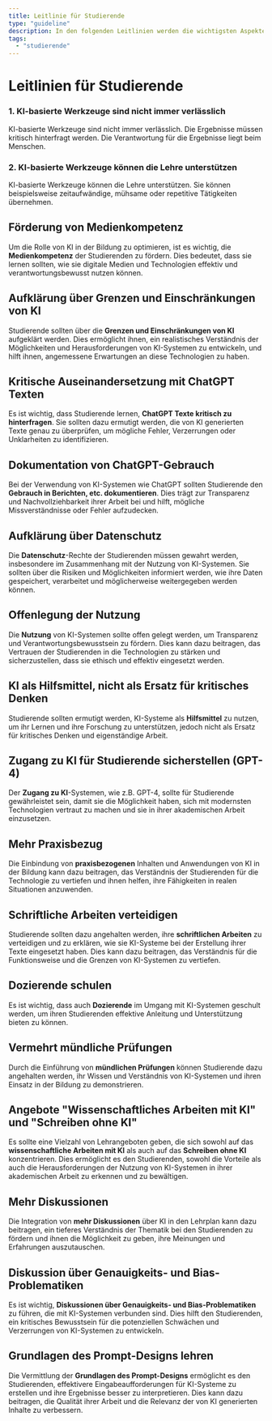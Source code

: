 ```yaml
---
title: Leitlinie für Studierende
type: "guideline"
description: In den folgenden Leitlinien werden die wichtigsten Aspekte für den Einsatz von KI in der Lehre für Studierende zusammengefasst.
tags:
  - "studierende"
---
```


# Leitlinien für Studierende

### 1. KI-basierte Werkzeuge sind nicht immer verlässlich

KI-basierte Werkzeuge sind nicht immer verlässlich. Die Ergebnisse müssen kritisch hinterfragt werden. Die Verantwortung für die Ergebnisse liegt beim Menschen.

### 2. KI-basierte Werkzeuge können die Lehre unterstützen

KI-basierte Werkzeuge können die Lehre unterstützen. Sie können beispielsweise zeitaufwändige, mühsame oder repetitive Tätigkeiten übernehmen.



## Förderung von Medienkompetenz

Um die Rolle von KI in der Bildung zu optimieren, ist es wichtig, die **Medienkompetenz** der Studierenden zu fördern. Dies bedeutet, dass sie lernen sollten, wie sie digitale Medien und Technologien effektiv und verantwortungsbewusst nutzen können.

## Aufklärung über Grenzen und Einschränkungen von KI

Studierende sollten über die **Grenzen und Einschränkungen von KI** aufgeklärt werden. Dies ermöglicht ihnen, ein realistisches Verständnis der Möglichkeiten und Herausforderungen von KI-Systemen zu entwickeln, und hilft ihnen, angemessene Erwartungen an diese Technologien zu haben.

## Kritische Auseinandersetzung mit ChatGPT Texten

Es ist wichtig, dass Studierende lernen, **ChatGPT Texte kritisch zu hinterfragen**. Sie sollten dazu ermutigt werden, die von KI generierten Texte genau zu überprüfen, um mögliche Fehler, Verzerrungen oder Unklarheiten zu identifizieren.

## Dokumentation von ChatGPT-Gebrauch

Bei der Verwendung von KI-Systemen wie ChatGPT sollten Studierende den **Gebrauch in Berichten, etc. dokumentieren**. Dies trägt zur Transparenz und Nachvollziehbarkeit ihrer Arbeit bei und hilft, mögliche Missverständnisse oder Fehler aufzudecken.

## Aufklärung über Datenschutz

Die **Datenschutz**-Rechte der Studierenden müssen gewahrt werden, insbesondere im Zusammenhang mit der Nutzung von KI-Systemen. Sie sollten über die Risiken und Möglichkeiten informiert werden, wie ihre Daten gespeichert, verarbeitet und möglicherweise weitergegeben werden können.

## Offenlegung der Nutzung

Die **Nutzung** von KI-Systemen sollte offen gelegt werden, um Transparenz und Verantwortungsbewusstsein zu fördern. Dies kann dazu beitragen, das Vertrauen der Studierenden in die Technologien zu stärken und sicherzustellen, dass sie ethisch und effektiv eingesetzt werden.

## KI als Hilfsmittel, nicht als Ersatz für kritisches Denken

Studierende sollten ermutigt werden, KI-Systeme als **Hilfsmittel** zu nutzen, um ihr Lernen und ihre Forschung zu unterstützen, jedoch nicht als Ersatz für kritisches Denken und eigenständige Arbeit.

## Zugang zu KI für Studierende sicherstellen (GPT-4)

Der **Zugang zu KI**-Systemen, wie z.B. GPT-4, sollte für Studierende gewährleistet sein, damit sie die Möglichkeit haben, sich mit modernsten Technologien vertraut zu machen und sie in ihrer akademischen Arbeit einzusetzen.

## Mehr Praxisbezug

Die Einbindung von **praxisbezogenen** Inhalten und Anwendungen von KI in der Bildung kann dazu beitragen, das Verständnis der Studierenden für die Technologie zu vertiefen und ihnen helfen, ihre Fähigkeiten in realen Situationen anzuwenden.

## Schriftliche Arbeiten verteidigen

Studierende sollten dazu angehalten werden, ihre **schriftlichen Arbeiten** zu verteidigen und zu erklären, wie sie KI-Systeme bei der Erstellung ihrer Texte eingesetzt haben. Dies kann dazu beitragen, das Verständnis für die Funktionsweise und die Grenzen von KI-Systemen zu vertiefen.

## Dozierende schulen

Es ist wichtig, dass auch **Dozierende** im Umgang mit KI-Systemen geschult werden, um ihren Studierenden effektive Anleitung und Unterstützung bieten zu können.

## Vermehrt mündliche Prüfungen

Durch die Einführung von **mündlichen Prüfungen** können Studierende dazu angehalten werden, ihr Wissen und Verständnis von KI-Systemen und ihren Einsatz in der Bildung zu demonstrieren.

## Angebote "Wissenschaftliches Arbeiten mit KI" und "Schreiben ohne KI"

Es sollte eine Vielzahl von Lehrangeboten geben, die sich sowohl auf das **wissenschaftliche Arbeiten mit KI** als auch auf das **Schreiben ohne KI** konzentrieren. Dies ermöglicht es den Studierenden, sowohl die Vorteile als auch die Herausforderungen der Nutzung von KI-Systemen in ihrer akademischen Arbeit zu erkennen und zu bewältigen.

## Mehr Diskussionen
Die Integration von **mehr Diskussionen** über KI in den Lehrplan kann dazu beitragen, ein tieferes Verständnis der Thematik bei den Studierenden zu fördern und ihnen die Möglichkeit zu geben, ihre Meinungen und Erfahrungen auszutauschen.

## Diskussion über Genauigkeits- und Bias-Problematiken

Es ist wichtig, **Diskussionen über Genauigkeits- und Bias-Problematiken** zu führen, die mit KI-Systemen verbunden sind. Dies hilft den Studierenden, ein kritisches Bewusstsein für die potenziellen Schwächen und Verzerrungen von KI-Systemen zu entwickeln.

## Grundlagen des Prompt-Designs lehren

Die Vermittlung der **Grundlagen des Prompt-Designs** ermöglicht es den Studierenden, effektivere Eingabeaufforderungen für KI-Systeme zu erstellen und ihre Ergebnisse besser zu interpretieren. Dies kann dazu beitragen, die Qualität ihrer Arbeit und die Relevanz der von KI generierten Inhalte zu verbessern.
